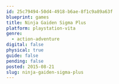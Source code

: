 ```yaml
---
id: 25c79494-50d4-4918-b6ae-8f1c9a89a63f
blueprint: games
title: Ninja Gaiden Sigma Plus
platform: playstation-vita
genre:
  - action-adventure
digital: false
physical: true
guide: false
pending: false
posted: 2015-08-21
slug: ninja-gaiden-sigma-plus
---
```

